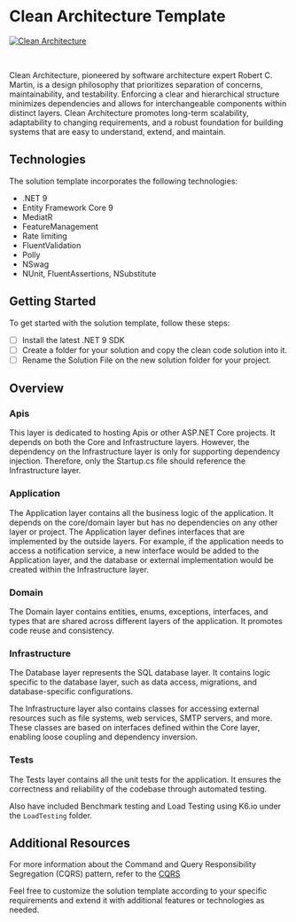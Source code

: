 # Clean Architecture Template

[![Clean Architecture](https://github.com/entelect-incubator/.NET-Template/actions/workflows/clean.yml/badge.svg)](https://github.com/entelect-incubator/.NET-Template/actions/workflows/clean.yml)

<br/>

Clean Architecture, pioneered by software architecture expert Robert C. Martin, is a design philosophy that prioritizes separation of concerns, maintainability, and testability. Enforcing a clear and hierarchical structure minimizes dependencies and allows for interchangeable components within distinct layers. Clean Architecture promotes long-term scalability, adaptability to changing requirements, and a robust foundation for building systems that are easy to understand, extend, and maintain.

## Technologies

The solution template incorporates the following technologies:

-   .NET 9
-   Entity Framework Core 9
-   MediatR
-   FeatureManagement
-   Rate limiting
-   FluentValidation
-   Polly
-   NSwag
-   NUnit, FluentAssertions, NSubstitute

## Getting Started

To get started with the solution template, follow these steps:

-   [ ] Install the latest .NET 9 SDK
-   [ ] Create a folder for your solution and copy the clean code solution into it.
-   [ ] Rename the Solution File on the new solution folder for your project.

## **Overview**

### **Apis**

This layer is dedicated to hosting Apis or other ASP.NET Core projects. It depends on both the Core and Infrastructure layers. However, the dependency on the Infrastructure layer is only for supporting dependency injection. Therefore, only the Startup.cs file should reference the Infrastructure layer.

### **Application**

The Application layer contains all the business logic of the application. It depends on the core/domain layer but has no dependencies on any other layer or project. The Application layer defines interfaces that are implemented by the outside layers. For example, if the application needs to access a notification service, a new interface would be added to the Application layer, and the database or external implementation would be created within the Infrastructure layer.

### **Domain**

The Domain layer contains entities, enums, exceptions, interfaces, and types that are shared across different layers of the application. It promotes code reuse and consistency.

### **Infrastructure**

The Database layer represents the SQL database layer. It contains logic specific to the database layer, such as data access, migrations, and database-specific configurations.

The Infrastructure layer also contains classes for accessing external resources such as file systems, web services, SMTP servers, and more. These classes are based on interfaces defined within the Core layer, enabling loose coupling and dependency inversion.

### **Tests**

The Tests layer contains all the unit tests for the application. It ensures the correctness and reliability of the codebase through automated testing.

Also have included Benchmark testing and Load Testing using K6.io under the `LoadTesting` folder.

## **Additional Resources**

For more information about the Command and Query Responsibility Segregation (CQRS) pattern, refer to the [CQRS](https://docs.microsoft.com/en-us/azure/architecture/patterns/cqrs#:~:text=The%20Command%20and%20Query%20Responsibility,performance%2C%20scalability%2C%20and%20security.)

Feel free to customize the solution template according to your specific requirements and extend it with additional features or technologies as needed.
